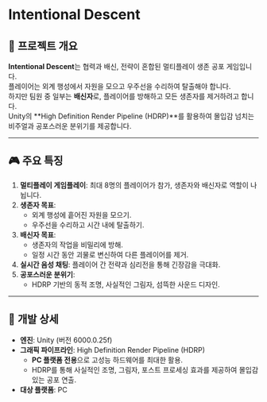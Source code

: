 # Intentional Descent

## 📖 **프로젝트 개요**
**Intentional Descent**는 협력과 배신, 전략이 혼합된 멀티플레이 생존 공포 게임입니다.  
플레이어는 외계 행성에서 자원을 모으고 우주선을 수리하여 탈출해야 합니다.  
하지만 팀원 중 일부는 **배신자**로, 플레이어를 방해하고 모든 생존자를 제거하려고 합니다.  
Unity의 **High Definition Render Pipeline (HDRP)**를 활용하여 몰입감 넘치는 비주얼과 공포스러운 분위기를 제공합니다.

---

## 🎮 **주요 특징**
1. **멀티플레이 게임플레이**: 최대 8명의 플레이어가 참가, 생존자와 배신자로 역할이 나뉩니다.
2. **생존자 목표**:
   - 외계 행성에 흩어진 자원을 모으기.
   - 우주선을 수리하고 시간 내에 탈출하기.
3. **배신자 목표**:
   - 생존자의 작업을 비밀리에 방해.
   - 일정 시간 동안 괴물로 변신하여 다른 플레이어를 제거.
4. **실시간 음성 채팅**: 플레이어 간 전략과 심리전을 통해 긴장감을 극대화.
5. **공포스러운 분위기**:
   - HDRP 기반의 동적 조명, 사실적인 그림자, 섬뜩한 사운드 디자인.

---

## 🚀 **개발 상세**
- **엔진**: Unity (버전 6000.0.25f)
- **그래픽 파이프라인**: High Definition Render Pipeline (HDRP)
  - **PC 플랫폼 전용**으로 고성능 하드웨어를 최대한 활용.
  - HDRP를 통해 사실적인 조명, 그림자, 포스트 프로세싱 효과를 제공하여 몰입감 있는 공포 연출.
- **대상 플랫폼**: PC
